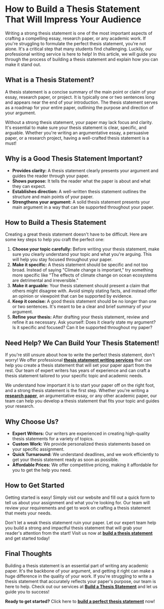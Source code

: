 # How to Build a Thesis Statement That Will Impress Your Audience

Writing a strong thesis statement is one of the most important aspects of crafting a compelling essay, research paper, or any academic work. If you're struggling to formulate the perfect thesis statement, you're not alone. It's a critical step that many students find challenging. Luckily, our professional writing service is here to help! In this article, we will guide you through the process of building a thesis statement and explain how you can make it stand out.

## What is a Thesis Statement?

A thesis statement is a concise summary of the main point or claim of your essay, research paper, or project. It is typically one or two sentences long and appears near the end of your introduction. The thesis statement serves as a roadmap for your entire paper, outlining the purpose and direction of your argument.

Without a strong thesis statement, your paper may lack focus and clarity. It's essential to make sure your thesis statement is clear, specific, and arguable. Whether you're writing an argumentative essay, a persuasive paper, or a research project, having a well-crafted thesis statement is a must!

## Why is a Good Thesis Statement Important?

- **Provides clarity:** A thesis statement clearly presents your argument and guides the reader through your paper.
- **Shows purpose:** It tells the reader what the paper is about and what they can expect.
- **Establishes direction:** A well-written thesis statement outlines the structure and main points of your paper.
- **Strengthens your argument:** A solid thesis statement presents your main argument in a way that can be supported throughout your paper.

## How to Build a Thesis Statement

Creating a great thesis statement doesn't have to be difficult. Here are some key steps to help you craft the perfect one:

1. **Choose your topic carefully:** Before writing your thesis statement, make sure you clearly understand your topic and what you're arguing. This will help you stay focused throughout your paper.
2. **Make it specific:** A thesis statement should be specific and not too broad. Instead of saying "Climate change is important," try something more specific like "The effects of climate change on ocean ecosystems are detrimental and irreversible."
3. **Make it arguable:** Your thesis statement should present a claim that others might disagree with. Avoid simply stating facts, and instead offer an opinion or viewpoint that can be supported by evidence.
4. **Keep it concise:** A good thesis statement should be no longer than one or two sentences. It's meant to be a clear and brief summary of your argument.
5. **Refine your thesis:** After drafting your thesis statement, review and refine it as necessary. Ask yourself: Does it clearly state my argument? Is it specific and focused? Can it be supported throughout my paper?

## Need Help? We Can Build Your Thesis Statement!

If you're still unsure about how to write the perfect thesis statement, don't worry! We offer professional [**thesis statement writing services**](https://tinyurl.com/topessay?keyword=build+a+thesis+statement) that can help you create a thesis statement that will set your paper apart from the rest. Our team of expert writers has years of experience and can craft a thesis statement tailored to your specific topic and academic needs.

We understand how important it is to start your paper off on the right foot, and a strong thesis statement is the first step. Whether you're writing a [**research paper**](https://tinyurl.com/topessay?keyword=build+a+thesis+statement), an argumentative essay, or any other academic paper, our team can help you develop a thesis statement that fits your topic and guides your research.

## Why Choose Us?

- **Expert Writers:** Our writers are experienced in creating high-quality thesis statements for a variety of topics.
- **Custom Work:** We provide personalized thesis statements based on your specific assignment.
- **Quick Turnaround:** We understand deadlines, and we work efficiently to get your thesis statement ready as soon as possible.
- **Affordable Prices:** We offer competitive pricing, making it affordable for you to get the help you need.

## How to Get Started

Getting started is easy! Simply visit our website and fill out a quick form to tell us about your assignment and what you're looking for. Our team will review your requirements and get to work on crafting a thesis statement that meets your needs.

Don't let a weak thesis statement ruin your paper. Let our expert team help you build a strong and impactful thesis statement that will grab your reader's attention from the start! Visit us now at [**build a thesis statement**](https://tinyurl.com/topessay?keyword=build+a+thesis+statement) and get started today!

## Final Thoughts

Building a thesis statement is an essential part of writing any academic paper. It's the backbone of your argument, and getting it right can make a huge difference in the quality of your work. If you're struggling to write a thesis statement that accurately reflects your paper's purpose, our team is here to help. Check out our services at [**Build a Thesis Statement**](https://tinyurl.com/topessay?keyword=build+a+thesis+statement) and let us guide you to success!

**Ready to get started?** Click here to [**build a perfect thesis statement**](https://tinyurl.com/topessay?keyword=build+a+thesis+statement) now!
